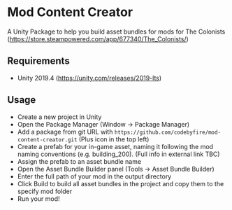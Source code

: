 # Mod Content Creator

A Unity Package to help you build asset bundles for mods for The Colonists (https://store.steampowered.com/app/677340/The_Colonists/)

## Requirements

* Unity 2019.4 (https://unity.com/releases/2019-lts)

## Usage

* Create a new project in Unity
* Open the Package Manager (Window -> Package Manager)
* Add a package from git URL with `https://github.com/codebyfire/mod-content-creator.git` (Plus icon in the top left)
* Create a prefab for your in-game asset, naming it following the mod naming conventions (e.g. building_200). (Full info in external link TBC)
* Assign the prefab to an asset bundle name
* Open the Asset Bundle Builder panel (Tools -> Asset Bundle Builder)
* Enter the full path of your mod in the output directory
* Click Build to build all asset bundles in the project and copy them to the specify mod folder
* Run your mod!
